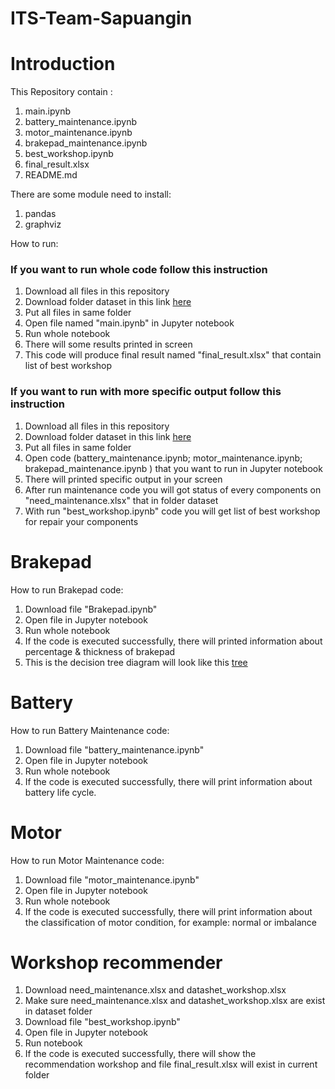 # ITS-Team-Sapuangin

# Introduction
This Repository contain :
1. main.ipynb
2. battery_maintenance.ipynb
3. motor_maintenance.ipynb
4. brakepad_maintenance.ipynb
5. best_workshop.ipynb
6. final_result.xlsx
7. README.md

There are some module need to install:
1. pandas
2. graphviz


How to run:
### If you want to run whole code follow this instruction

1. Download all files in this repository 
2. Download folder dataset in this link [here](https://drive.google.com/drive/folders/10lxxbqzn1Qkjn7hdhWzokYKtrzqIJ5yQ?usp=sharing)
3. Put all files in same folder
4. Open file named "main.ipynb" in Jupyter notebook
5. Run whole notebook
6. There will some results printed in screen
7. This code will produce final result named "final_result.xlsx" that contain list of best workshop 

### If you want to run with more specific output follow this instruction

1. Download all files in this repository 
2. Download folder dataset in this link [here]()
3. Put all files in same folder
4. Open code (battery_maintenance.ipynb; motor_maintenance.ipynb; brakepad_maintenance.ipynb ) that you want to run in Jupyter notebook
5. There will printed specific output in your screen
6. After run maintenance code you will got status of every components on "need_maintenance.xlsx" that in folder dataset
7. With run "best_workshop.ipynb" code you will get list of best workshop for repair your components


# Brakepad

How to run Brakepad code:
1. Download file "Brakepad.ipynb" 
2. Open file in Jupyter notebook
3. Run whole notebook
4. If the code is executed successfully, there will printed information about percentage & thickness of brakepad
5. This is the decision tree diagram will look like this [tree](https://user-images.githubusercontent.com/99813942/154808293-eb9b0004-6ee9-40ff-8608-a32543d512a0.png)

# Battery

How to run Battery Maintenance code:
1. Download file "battery_maintenance.ipynb" 
2. Open file in Jupyter notebook
3. Run whole notebook
4. If the code is executed successfully, there will print information about battery life cycle.

# Motor

How to run Motor Maintenance code:
1. Download file "motor_maintenance.ipynb" 
2. Open file in Jupyter notebook
3. Run whole notebook
4. If the code is executed successfully, there will print information about the classification of motor condition, for example: normal or imbalance 

# Workshop recommender
1. Download need_maintenance.xlsx and datashet_workshop.xlsx
2. Make sure need_maintenance.xlsx and datashet_workshop.xlsx are exist in dataset folder
3. Download file "best_workshop.ipynb" 
4. Open file in Jupyter notebook
5. Run notebook
6. If the code is executed successfully, there will show the recommendation workshop and file final_result.xlsx will exist in current folder
